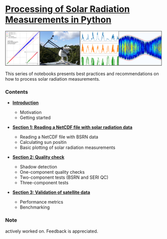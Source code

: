# [Processing of Solar Radiation Measurements in Python](https://github.com/arjdk/AssessingSolar)

![Processing of Solar Radiation Measurements in Python](/graphics/cover_photo.png)

This series of notebooks presents best practices and recommendations on how to process solar radiation measurements.

### Contents
- [**Introduction**](https://nbviewer.jupyter.org/github/AdamRJensen/AssessingSolar/blob/master/introduction.ipynb)
    - Motivation 
    - Getting started
    
- [**Section 1: Reading a NetCDF file with solar radiation data**](https://nbviewer.jupyter.org/github/arjdk/AssessingSolar/blob/master/bsrn_netcdf.ipynb)
    - Reading a NetCDF file with BSRN data
    - Calculating sun positin
    - Basic plotting of solar radiation measurements


    

- [**Section 2: Quality check**](https://nbviewer.jupyter.org/github/YvesMSaintDrenan/IEA_PVPS_T16_QC_pynb/blob/master/IEA_PVPS_QCnotebook_v0_0.ipynb)
    - Shadow detection
    - One-component quality checks
    - Two-component tests (BSRN and SERI QC)
    - Three-component tests

- [**Section 3: Validation of satellite data**]()
    - Performance metrics
    - Benchmarking

### Note
actively worked on. Feedback is appreciated.
